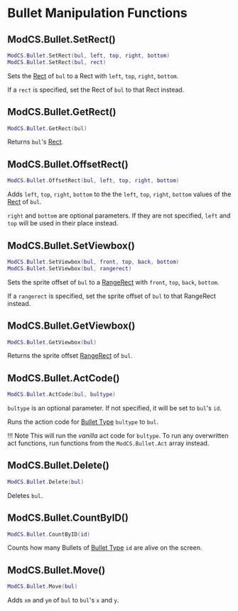 # Bullet Manipulation Functions

## ModCS.Bullet.SetRect()

```lua
ModCS.Bullet.SetRect(bul, left, top, right, bottom)
ModCS.Bullet.SetRect(bul, rect)
```

Sets the [Rect](/api/drawing/rect/) of `bul` to a Rect with `left`, `top`, `right`, `bottom`.

If a `rect` is specified, set the Rect of `bul` to that Rect instead.

## ModCS.Bullet.GetRect()

```lua
ModCS.Bullet.GetRect(bul)
```

Returns `bul`'s [Rect](/api/drawing/rect/).

## ModCS.Bullet.OffsetRect()

```lua
ModCS.Bullet.OffsetRect(bul, left, top, right, bottom)
```

Adds `left`, `top`, `right`, `bottom` to the the `left`, `top`, `right`, `bottom` values of the [Rect](/api/drawing/rect/) of `bul`.

`right` and `bottom` are optional parameters. If they are not specified, `left` and `top` will be used in their place instead.

## ModCS.Bullet.SetViewbox()

```lua
ModCS.Bullet.SetViewbox(bul, front, top, back, bottom)
ModCS.Bullet.SetViewbox(bul, rangerect)
```

Sets the sprite offset of `bul` to a [RangeRect](/api/objects/range/) with `front`, `top`, `back`, `bottom`.

If a `rangerect` is specified, set the sprite offset of `bul` to that RangeRect instead.

## ModCS.Bullet.GetViewbox()

```lua
ModCS.Bullet.GetViewbox(bul)
```

Returns the sprite offset [RangeRect](/api/objects/range/) of `bul`.

## ModCS.Bullet.ActCode()

```lua
ModCS.Bullet.ActCode(bul, bultype)
```

`bultype` is an optional parameter. If not specified, it will be set to `bul`'s `id`.

Runs the action code for [Bullet Type](/api/objects/bullet/id/) `bultype` to `bul`.

!!! Note
	This will run the *vanilla* act code for `bultype`. To run any overwritten act functions, run functions from the `ModCS.Bullet.Act` array instead. 

## ModCS.Bullet.Delete()

```lua
ModCS.Bullet.Delete(bul)
```

Deletes `bul`.

## ModCS.Bullet.CountByID()

```lua
ModCS.Bullet.CountByID(id)
```

Counts how many Bullets of [Bullet Type](/api/objects/bullet/id/) `id` are alive on the screen.

## ModCS.Bullet.Move()

```lua
ModCS.Bullet.Move(bul)
```

Adds `xm` and `ym` of `bul` to `bul`'s `x` and `y`. 
